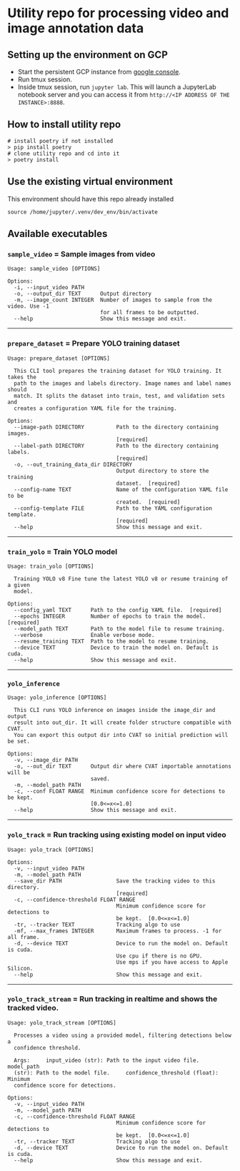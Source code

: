 # Utility repo for processing video and image annotation data

## Setting up the environment on GCP

* Start the persistent GCP instance from [google console](TBD).
* Run tmux session. 
* Inside tmux session, run `jupyter lab`. This will launch a JupyterLab notebook server and you can access it from 
`http://<IP ADDRESS OF THE INSTANCE>:8888`. 

## How to install utility repo
```
# install poetry if not installed
> pip install poetry
# clone utility repo and cd into it
> poetry install
```

## Use the existing virtual environment
This environment should have this repo already installed
```
source /home/jupyter/.venv/dev_env/bin/activate
```

## Available executables
### `sample_video` = Sample images from video
```
Usage: sample_video [OPTIONS]

Options:
  -i, --input_video PATH
  -o, --output_dir TEXT      Output directory
  -m, --image_count INTEGER  Number of images to sample from the video. Use -1
                             for all frames to be outputted.
  --help                     Show this message and exit.
```
---
### `prepare_dataset` = Prepare YOLO training dataset
```
Usage: prepare_dataset [OPTIONS]

  This CLI tool prepares the training dataset for YOLO training. It takes the
  path to the images and labels directory. Image names and label names should
  match. It splits the dataset into train, test, and validation sets and
  creates a configuration YAML file for the training.

Options:
  --image-path DIRECTORY          Path to the directory containing images.
                                  [required]
  --label-path DIRECTORY          Path to the directory containing labels.
                                  [required]
  -o, --out_training_data_dir DIRECTORY
                                  Output directory to store the training
                                  dataset.  [required]
  --config-name TEXT              Name of the configuration YAML file to be
                                  created.  [required]
  --config-template FILE          Path to the YAML configuration template.
                                  [required]
  --help                          Show this message and exit.
```
---
### `train_yolo` = Train YOLO model
```
Usage: train_yolo [OPTIONS]

  Training YOLO v8 Fine tune the latest YOLO v8 or resume training of a given
  model.

Options:
  --config_yaml TEXT      Path to the config YAML file.  [required]
  --epochs INTEGER        Number of epochs to train the model.  [required]
  --model_path TEXT       Path to the model file to resume training.
  --verbose               Enable verbose mode.
  --resume_training TEXT  Path to the model to resume training.
  --device TEXT           Device to train the model on. Default is cuda.
  --help                  Show this message and exit.
```
---
### `yolo_inference` 
```
Usage: yolo_inference [OPTIONS]

  This CLI runs YOLO inference on images inside the image_dir and output
  result into out_dir. It will create folder structure compatible with CVAT.
  You can export this output dir into CVAT so initial prediction will be set.

Options:
  -v, --image_dir PATH
  -o, --out_dir TEXT      Output dir where CVAT importable annotations will be
                          saved.
  -m, --model_path PATH
  -c, --conf FLOAT RANGE  Minimum confidence score for detections to be kept.
                          [0.0<=x<=1.0]
  --help                  Show this message and exit.
```
---
### `yolo_track` = Run tracking using existing model on input video
```
Usage: yolo_track [OPTIONS]

Options:
  -v, --input_video PATH
  -m, --model_path PATH
  --save_dir PATH                 Save the tracking video to this directory.
                                  [required]
  -c, --confidence-threshold FLOAT RANGE
                                  Minimum confidence score for detections to
                                  be kept.  [0.0<=x<=1.0]
  -tr, --tracker TEXT             Tracking algo to use
  -mf, --max_frames INTEGER       Maximum frames to process. -1 for all frame.
  -d, --device TEXT               Device to run the model on. Default is cuda. 
                                  Use cpu if there is no GPU. 
                                  Use mps if you have access to Apple Silicon.
  --help                          Show this message and exit.
```
---
### `yolo_track_stream` = Run tracking in realtime and shows the tracked video.
```
Usage: yolo_track_stream [OPTIONS]

  Processes a video using a provided model, filtering detections below a
  confidence threshold.

  Args:     input_video (str): Path to the input video file.     model_path
  (str): Path to the model file.     confidence_threshold (float): Minimum
  confidence score for detections.

Options:
  -v, --input_video PATH
  -m, --model_path PATH
  -c, --confidence-threshold FLOAT RANGE
                                  Minimum confidence score for detections to
                                  be kept.  [0.0<=x<=1.0]
  -tr, --tracker TEXT             Tracking algo to use
  -d, --device TEXT               Device to run the model on. Default is cuda.
  --help                          Show this message and exit.
```

